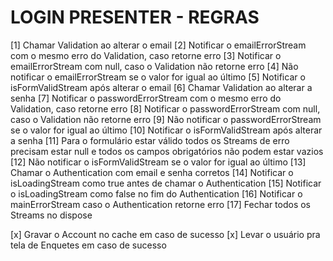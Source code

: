 # LOGIN PRESENTER - REGRAS

[1] Chamar Validation ao alterar o email
[2] Notificar o emailErrorStream com o mesmo erro do Validation, caso retorne erro
[3] Notificar o emailErrorStream com null, caso o Validation não retorne erro
[4] Não notificar o emailErrorStream se o valor for igual ao último
[5] Notificar o isFormValidStream após alterar o email
[6] Chamar Validation ao alterar a senha
[7] Notificar o passwordErrorStream com o mesmo erro do Validation, caso retorne erro
[8] Notificar o passwordErrorStream com null, caso o Validation não retorne erro
[9] Não notificar o passwordErrorStream se o valor for igual ao último
[10] Notificar o isFormValidStream após alterar a senha
[11] Para o formulário estar válido todos os Streams de erro precisam estar null e todos os campos obrigatórios não podem estar vazios
[12] Não notificar o isFormValidStream se o valor for igual ao último
[13] Chamar o Authentication com email e senha corretos
[14] Notificar o isLoadingStream como true antes de chamar o Authentication
[15] Notificar o isLoadingStream como false no fim do Authentication
[16] Notificar o mainErrorStream caso o Authentication retorne erro
[17] Fechar todos os Streams no dispose

[x] Gravar o Account no cache em caso de sucesso
[x] Levar o usuário pra tela de Enquetes em caso de sucesso